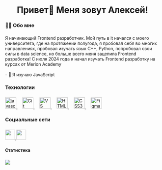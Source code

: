 ###

<h1 align="center">Привет👋 Меня зовут Алексей!</h1>

###

<h3 align="left">👩‍💻  Обо мне</h3>

###

Я начинающий Frontend разработчик. Мой путь в it начался с моего университета, где на протяжении полугода, я пробовал себя во многих направлениях, пробовал изучать язык С++, Python, попробовал свои силы в data science, но больше всего меня зацепила Frontend разработка! С июля 2024 года я начал изучать Frontend разработку на курсах от Merion Academy <br><br> - 🧠 Я изучаю JavaScript

### 

<h3>Технологии<h3>

### 

<p align="left"> 
<a href="https://developer.mozilla.org/en-US/docs/Web/JavaScript" target="_blank" rel="noreferrer">
  <img src="https://cdn.jsdelivr.net/gh/devicons/devicon/icons/javascript/javascript-original.svg" height="36" alt="javascript logo"  />
</a>
  <img width="12" />
  <a href="https://git-scm.com/" target="_blank" rel="noreferrer">
    <img src="https://raw.githubusercontent.com/danielcranney/readme-generator/main/public/icons/skills/git-colored.svg" width="36" height="36" alt="Git" />
  </a>
  <img width="12" />
  <a href="https://code.visualstudio.com/" target="_blank" rel="noreferrer">
    <img src="https://raw.githubusercontent.com/danielcranney/readme-generator/main/public/icons/skills/visualstudiocode.svg" width="36" height="36" alt="VS Code" />
  </a>
  <img width="12" />
  <a href="https://developer.mozilla.org/en-US/docs/Glossary/HTML5" target="_blank" rel="noreferrer">
    <img src="https://raw.githubusercontent.com/danielcranney/readme-generator/main/public/icons/skills/html5-colored.svg" width="36" height="36" alt="HTML5" />
  </a>
  <img width="12" />
  <a href="https://www.w3.org/TR/CSS/#css" target="_blank" rel="noreferrer">
    <img src="https://raw.githubusercontent.com/danielcranney/readme-generator/main/public/icons/skills/css3-colored.svg" width="36" height="36" alt="CSS3" />
  </a>
  <img width="12" />
  <a href="https://www.figma.com/" target="_blank" rel="noreferrer">
    <img src="https://raw.githubusercontent.com/danielcranney/readme-generator/main/public/icons/skills/figma-colored.svg" width="36" height="36" alt="Figma" />
  </a>
</p>

### 

<h3>Социальные сети<h3>

###

<p align="left"> 
  <a href="https://www.github.com/alekseevb" target="_blank" rel="noreferrer"> 
      <img src="[https://raw.githubusercontent.com/danielcranney/readme-generator/main/public/icons/socials/github.svg](https://www.svgrepo.com/show/331634/vk-v2.svg)" height="32" />
  </a> 
  <a href="http://www.instagram.com/a.l.e.xseev" target="_blank" rel="noreferrer"> 
        <picture>
          <source media="(prefers-color-scheme: dark)" srcset="https://raw.githubusercontent.com/danielcranney/readme-generator/main/public/icons/socials/instagram-dark.svg" /> 
          <source media="(prefers-color-scheme: light)" srcset="https://raw.githubusercontent.com/danielcranney/readme-generator/main/public/icons/socials/instagram.svg" /> 
          <img src="https://raw.githubusercontent.com/danielcranney/readme-generator/main/public/icons/socials/instagram.svg" height="32" /> 
        </picture> 
      </a>
</p>

### 

<b>Статистика</b>

###

<a href="http://www.github.com/alekseevb"><img src="https://github-readme-streak-stats.herokuapp.com/?user=alekseevb&stroke=000000&background=ffffff&ring=000000&fire=000000&currStreakNum=000000&currStreakLabel=000000&sideNums=000000&sideLabels=000000&dates=000000&hide_border=true" /></a>
